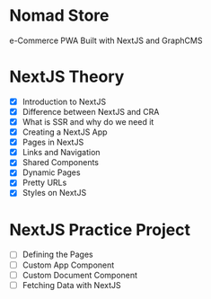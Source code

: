 # Nomad Store

e-Commerce PWA Built with NextJS and GraphCMS

# NextJS Theory

- [x] Introduction to NextJS
- [x] Difference between NextJS and CRA
- [x] What is SSR and why do we need it
- [x] Creating a NextJS App
- [x] Pages in NextJS
- [x] Links and Navigation
- [x] Shared Components
- [x] Dynamic Pages
- [x] Pretty URLs
- [x] Styles on NextJS

# NextJS Practice Project

- [ ] Defining the Pages
- [ ] Custom App Component
- [ ] Custom Document Component
- [ ] Fetching Data with NextJS
